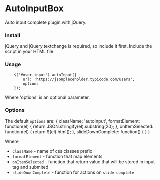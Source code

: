 # AutoInputBox
Auto input complete plugin with jQuery.

### Install
jQuery and jQuery.textchange is required, so include it first.
Include the script in your HTML file:
	<script src="../auto_inputbox.js"></script>

### Usage
		$('#user-input').autoInput({
			url: 'https://jsonplaceholder.typicode.com/users',
			options
		});
		
Where 'options' is an optional parameter.

### Options
The default `options` are:
		{
			className: 'autoInput',
			formatElement: function(el) {
				return JSON.stringify(el).substring(20);
			},
			onItemSelected: function(el) {
				return $(el).html();
			},
			slideDownComplete: function() {
			}
		}
		
Where
- `className` - name of css classes prefix
- `formatElement` - function that map elements
- `onItemSelected` - function that return value that will be stored in input tag and submited
- `slideDownComplete` - function for actions on `slide complete`
